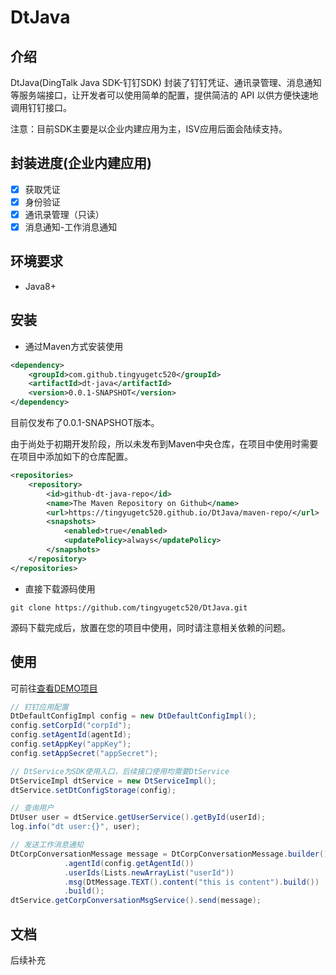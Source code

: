 # DtJava

## 介绍

DtJava(DingTalk Java SDK-钉钉SDK) 封装了钉钉凭证、通讯录管理、消息通知等服务端接口，让开发者可以使用简单的配置，提供简洁的 API 以供方便快速地调用钉钉接口。

注意：目前SDK主要是以企业内建应用为主，ISV应用后面会陆续支持。

## 封装进度(企业内建应用)
- [x] 获取凭证
- [x] 身份验证
- [x] 通讯录管理（只读）
- [x] 消息通知-工作消息通知

## 环境要求

- Java8+

## 安装
* 通过Maven方式安装使用
```xml
<dependency>
    <groupId>com.github.tingyugetc520</groupId>
    <artifactId>dt-java</artifactId>
    <version>0.0.1-SNAPSHOT</version>
</dependency>
```
目前仅发布了0.0.1-SNAPSHOT版本。

由于尚处于初期开发阶段，所以未发布到Maven中央仓库，在项目中使用时需要在项目中添加如下的仓库配置。
```xml
<repositories>
    <repository>
        <id>github-dt-java-repo</id>
        <name>The Maven Repository on Github</name>
        <url>https://tingyugetc520.github.io/DtJava/maven-repo/</url>
        <snapshots>
            <enabled>true</enabled>
            <updatePolicy>always</updatePolicy>
        </snapshots>
    </repository>
</repositories>
```

* 直接下载源码使用
```git
git clone https://github.com/tingyugetc520/DtJava.git
```
源码下载完成后，放置在您的项目中使用，同时请注意相关依赖的问题。

## 使用
可前往[查看DEMO项目](https://github.com/tingyugetc520/dtjava-demo)
```java
// 钉钉应用配置
DtDefaultConfigImpl config = new DtDefaultConfigImpl();
config.setCorpId("corpId");
config.setAgentId(agentId);
config.setAppKey("appKey");
config.setAppSecret("appSecret");

// DtService为SDK使用入口，后续接口使用均需要DtService
DtServiceImpl dtService = new DtServiceImpl();
dtService.setDtConfigStorage(config);

// 查询用户
DtUser user = dtService.getUserService().getById(userId);
log.info("dt user:{}", user);

// 发送工作消息通知
DtCorpConversationMessage message = DtCorpConversationMessage.builder()
			.agentId(config.getAgentId())
			.userIds(Lists.newArrayList("userId"))
			.msg(DtMessage.TEXT().content("this is content").build())
			.build();
dtService.getCorpConversationMsgService().send(message);
```

## 文档
后续补充

